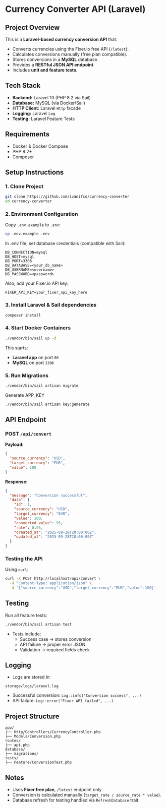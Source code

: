 # Currency Converter API (Laravel)

## Project Overview

This is a **Laravel-based currency conversion API** that:

- Converts currencies using the Fixer.io free API (`/latest`).
- Calculates conversions manually (free plan compatible).
- Stores conversions in a **MySQL** database.
- Provides a **RESTful JSON API endpoint**.
- Includes **unit and feature tests**.

## Tech Stack

- **Backend:** Laravel 10 (PHP 8.2 via Sail)
- **Database:** MySQL (via Docker/Sail)
- **HTTP Client:** Laravel `Http` facade
- **Logging:** Laravel `Log`
- **Testing:** Laravel Feature Tests

## Requirements

- Docker & Docker Compose
- PHP 8.2+
- Composer

## Setup Instructions

### 1. Clone Project

```bash
git clone https://github.com/ivanifco/currency-converter
cd currency-converter
```
### 2. Environment Configuration

Copy `.env.example` to `.env`:

```bash
cp .env.example .env
```

In .env file, set database credentials (compatible with Sail):

```env
DB_CONNECTION=mysql
DB_HOST=mysql
DB_PORT=3306
DB_DATABASE=<your_db_name>
DB_USERNAME=<username>                 
DB_PASSWORD=<password>
```

Also, add your Fixer.io API key:

```env
FIXER_API_KEY=your_fixer_api_key_here
```

### 3. Install Laravel & Sail dependencies

```bash
composer install
```

### 4. Start Docker Containers

```bash
./vendor/bin/sail up -d
```

This starts:
- **Laravel app** on port `80`
- **MySQL** on port `3306`
### 5. Run Migrations

```bash
./vendor/bin/sail artisan migrate
```

Generate APP_KEY

```bash
./vendor/bin/sail artisan key:generate
```

## API Endpoint

### POST `/api/convert`

**Payload:**

```json
{
  "source_currency": "USD",
  "target_currency": "EUR",
  "value": 100
}
```

**Response:**

```json
{
  "message": "Conversion successful",
  "data": {
    "id": 1,
    "source_currency": "USD",
    "target_currency": "EUR",
    "value": 100,
    "converted_value": 95,
    "rate": 0.95,
    "created_at": "2025-09-28T20:00:00Z",
    "updated_at": "2025-09-28T20:00:00Z"
  }
}
```

### Testing the API

Using `curl`:

```bash
curl -X POST http://localhost/api/convert \
  -H "Content-Type: application/json" \
  -d '{"source_currency":"USD","target_currency":"EUR","value":100}'
```

## Testing

Run all feature tests:

```bash
./vendor/bin/sail artisan test
```

- Tests include:
  - Success case → stores conversion
  - API failure → proper error JSON
  - Validation → required fields check

## Logging

- Logs are stored in:

```
storage/logs/laravel.log
```

- Successful conversion: `Log::info("Conversion success", ...)`
- API failure: `Log::error("Fixer API failed", ...)`

## Project Structure

```
app/
├── Http/Controllers/CurrencyController.php
├── Models/Conversion.php
routes/
├── api.php
database/
├── migrations/
tests/
├── Feature/ConversionTest.php
```

## Notes

- Uses **Fixer free plan**, `/latest` endpoint only.
- Conversion is calculated manually (`target_rate / source_rate * value`).
- Database refresh for testing handled via `RefreshDatabase` trait.

